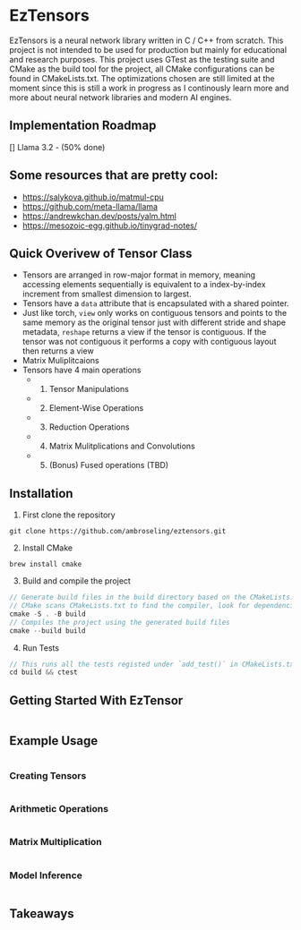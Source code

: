 # EzTensors

EzTensors is a neural network library written in C / C++ from scratch. This project is not intended to be used for production but mainly for educational and research purposes. This project uses GTest as the testing suite and CMake as the build tool for the project, all CMake configurations can be found in CMakeLists.txt. The optimizations chosen are still limited at the moment since this is still a work in progress as I continously learn more and more about neural network libraries and modern AI engines.

## Implementation Roadmap
[] Llama 3.2 - (50% done)

## Some resources that are pretty cool:
- https://salykova.github.io/matmul-cpu
- https://github.com/meta-llama/llama
- https://andrewkchan.dev/posts/yalm.html
- https://mesozoic-egg.github.io/tinygrad-notes/


## Quick Overivew of Tensor Class
- Tensors are arranged in row-major format in memory, meaning accessing elements sequentially is equivalent to a index-by-index increment from smallest dimension to largest.
- Tensors have a `data` attribute that is encapsulated with a shared pointer. 
- Just like torch, `view` only works on contiguous tensors and points to the same memory as the original tensor just with different stride and shape metadata, `reshape` returns a view if the tensor is contiguous. If the tensor was not contiguous it performs a copy with contiguous layout then returns a view
- Matrix Muliplitcaions 
- Tensors have 4 main operations
    - 1. Tensor Manipulations
    - 2. Element-Wise Operations
    - 3. Reduction Operations
    - 4. Matrix Mulitplications and Convolutions
    - 5. (Bonus) Fused operations (TBD)
                                                      

## Installation
1. First clone the repository
```
git clone https://github.com/ambroseling/eztensors.git
```

2. Install CMake
```
brew install cmake
```

3. Build and compile the project
```cpp
// Generate build files in the build directory based on the CMakeLists.txt in the source directory in .
// CMake scans CMakeLists.txt to find the compiler, look for dependencies, generate build rules and configures builkd targets for executables
cmake -S . -B build
// Compiles the project using the generated build files
cmake --build build
```

4. Run Tests
```cpp
// This runs all the tests registed under `add_test()` in CMakeLists.txt
cd build && ctest
```

## Getting Started With EzTensor
```

```                                                                                                       

## Example Usage
```

```  

### Creating Tensors
```

```  

### Arithmetic Operations
```

```  

### Matrix Multiplication
```

```  

### Model Inference
```

```  

## Takeaways
